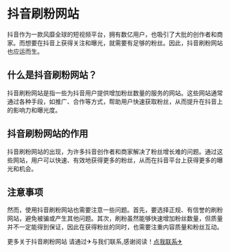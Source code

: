 # 抖音刷粉网站

抖音作为一款风靡全球的短视频平台，拥有数亿用户，也吸引了大批的创作者和商家。而想要在抖音上获得关注和曝光，就需要有足够的粉丝。因此，抖音刷粉网站也应运而生。

## 什么是抖音刷粉网站？

抖音刷粉网站是指一些为抖音用户提供增加粉丝数量的服务的网站。这些网站通常通过各种手段，如推广、合作等方式，帮助用户快速获取粉丝，从而提升在抖音上的影响力和曝光度。

## 抖音刷粉网站的作用

抖音刷粉网站的出现，为许多抖音创作者和商家解决了粉丝增长难的问题。通过这些网站，用户可以快速、有效地获得更多的粉丝，从而在抖音平台上获得更多的曝光和机会。

## 注意事项

然而，使用抖音刷粉网站也需要注意一些问题。首先，要选择正规、有信誉的刷粉网站，避免被骗或产生其他问题。其次，刷粉虽然能够快速增加粉丝数量，但质量并不一定能得到保证，因此在获得粉丝的同时，也需要注重内容质量和粉丝互动。

更多关于抖音刷粉网站 请通过✈与我们联系,感谢阅读！[点我联系✈](https://www.G208.com)